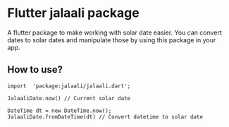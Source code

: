 # Flutter jalaali package
A flutter package to make working with solar date easier. You can convert dates to solar dates and manipulate those by using this package in your app.

## How to use?

    import  'package:jalaali/jalaali.dart';
    
    JalaaliDate.now() // Current solar date
    
    DateTime dt = new DateTime.now();
    JalaaliDate.fromDateTime(dt) // Convert datetime to solar date

